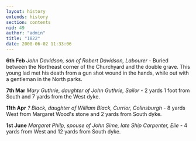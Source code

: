 ```yaml
---
layout: history
extends: history
section: contents
nid: 49
author: "admin"
title: "1822"
date: 2008-06-02 11:33:06
---
```


**6th Feb** *John Davidson, son of Robert Davidson, Labourer* - Buried between the Northeast corner of the Churchyard and the double grave. This young lad met his death from a gun shot wound in the hands, while out with a gentleman in the North parks.

**7th Mar** *Mary Guthrie, daughter of John Guthrie, Sailor* - 2 yards 1 foot from South and 7 yards from the West dyke.

**11th Apr** *? Black, daughter of William Black, Currior, Colinsburgh* - 8 yards West from Margaret Wood's stone and 2 yards from South dyke.

**1st June** *Margaret Philp, spouse of John Sime, late Ship Carpenter, Elie* - 4 yards from West and 12 yards from South dyke.